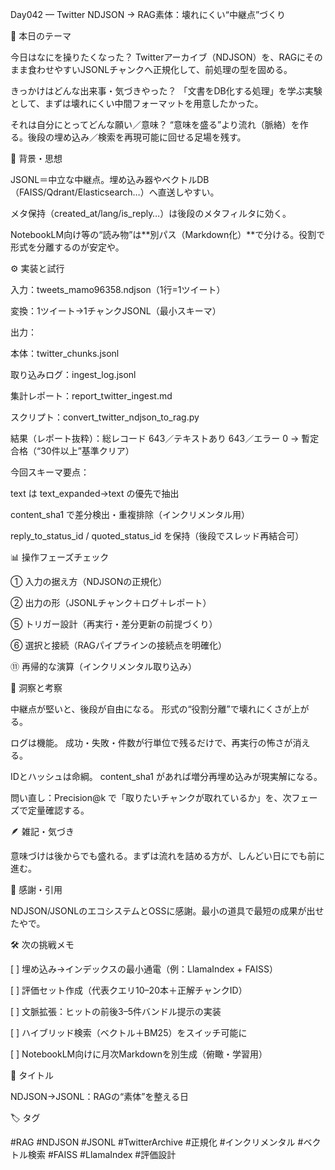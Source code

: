 Day042 — Twitter NDJSON → RAG素体：壊れにくい“中継点”づくり

🎯 本日のテーマ

今日はなにを操りたくなった？
Twitterアーカイブ（NDJSON）を、RAGにそのまま食わせやすいJSONLチャンクへ正規化して、前処理の型を固める。

きっかけはどんな出来事・気づきやった？
「文書をDB化する処理」を学ぶ実験として、まずは壊れにくい中間フォーマットを用意したかった。

それは自分にとってどんな願い／意味？
“意味を盛る”より流れ（脈絡）を作る。後段の埋め込み／検索を再現可能に回せる足場を残す。


🧠 背景・思想

JSONL＝中立な中継点。埋め込み器やベクトルDB（FAISS/Qdrant/Elasticsearch…）へ直送しやすい。

メタ保持（created_at/lang/is_reply…）は後段のメタフィルタに効く。

NotebookLM向け等の“読み物”は**別パス（Markdown化）**で分ける。役割で形式を分離するのが安定や。


⚙️ 実装と試行

入力：tweets_mamo96358.ndjson（1行=1ツイート）

変換：1ツイート→1チャンクJSONL（最小スキーマ）

出力：

本体：twitter_chunks.jsonl

取り込みログ：ingest_log.jsonl

集計レポート：report_twitter_ingest.md

スクリプト：convert_twitter_ndjson_to_rag.py


結果（レポート抜粋）：総レコード 643／テキストあり 643／エラー 0 → 暫定合格（“30件以上”基準クリア）

今回スキーマ要点：

text は text_expanded→text の優先で抽出

content_sha1 で差分検出・重複排除（インクリメンタル用）

reply_to_status_id / quoted_status_id を保持（後段でスレッド再結合可）



📊 操作フェーズチェック

① 入力の据え方（NDJSONの正規化）

② 出力の形（JSONLチャンク＋ログ＋レポート）

⑤ トリガー設計（再実行・差分更新の前提づくり）

⑥ 選択と接続（RAGパイプラインの接続点を明確化）

⑪ 再帰的な演算（インクリメンタル取り込み）


🔁 洞察と考察

中継点が堅いと、後段が自由になる。 形式の“役割分離”で壊れにくさが上がる。

ログは機能。 成功・失敗・件数が行単位で残るだけで、再実行の怖さが消える。

IDとハッシュは命綱。 content_sha1 があれば増分再埋め込みが現実解になる。

問い直し：Precision@k で「取りたいチャンクが取れているか」を、次フェーズで定量確認する。


🪶 雑記・気づき

意味づけは後からでも盛れる。まずは流れを詰める方が、しんどい日にでも前に進む。


🙏 感謝・引用

NDJSON/JSONLのエコシステムとOSSに感謝。最小の道具で最短の成果が出せたやで。


🛠 次の挑戦メモ

[ ] 埋め込み→インデックスの最小通電（例：LlamaIndex + FAISS）

[ ] 評価セット作成（代表クエリ10–20本＋正解チャンクID）

[ ] 文脈拡張：ヒットの前後3–5件バンドル提示の実装

[ ] ハイブリッド検索（ベクトル＋BM25）をスイッチ可能に

[ ] NotebookLM向けに月次Markdownを別生成（俯瞰・学習用）


📝 タイトル

NDJSON→JSONL：RAGの“素体”を整える日

🏷 タグ

#RAG #NDJSON #JSONL #TwitterArchive #正規化 #インクリメンタル #ベクトル検索 #FAISS #LlamaIndex #評価設計

